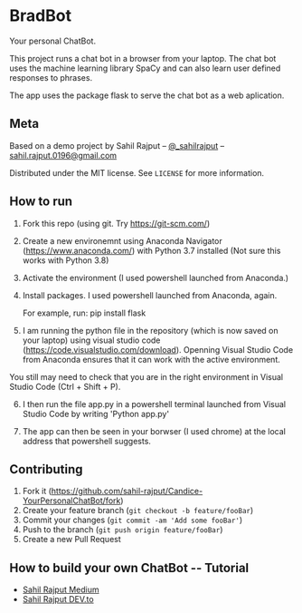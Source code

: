 # BradBot
Your personal ChatBot.

This project runs a chat bot in a browser from your laptop. The chat bot uses the machine learning library SpaCy and can also learn user defined responses to phrases.

The app uses the package flask to serve the chat bot as a web aplication.

## Meta

Based on a demo project by Sahil Rajput – [@\_sahilrajput](https://twitter.com/_sahilrajput) – sahil.rajput.0196@gmail.com

Distributed under the MIT license. See `LICENSE` for more information.

## How to run

1. Fork this repo (using git. Try https://git-scm.com/)
2. Create a new environemnt using Anaconda Navigator (https://www.anaconda.com/) with Python 3.7 installed (Not sure this works with Python 3.8)
3. Activate the environment (I used powershell launched from Anaconda.) 
4. Install packages. I used powershell launched from Anaconda, again.
   
   For example, run: pip install flask
   
5. I am running the python file in the repository (which is now saved on your laptop) using visual studio code (https://code.visualstudio.com/download). Openning Visual Studio Code from Anaconda ensures that it can work with the active environment. 

You still may need to check that you are in the right environment in Visual Studio Code (Ctrl + Shift + P).

6. I then run the file app.py in a powershell terminal launched from Visual Studio Code by writing 'Python app.py' 

7. The app can then be seen in your borwser (I used chrome) at the local address that powershell suggests.  

## Contributing

1. Fork it (<https://github.com/sahil-rajput/Candice-YourPersonalChatBot/fork>)
2. Create your feature branch (`git checkout -b feature/fooBar`)
3. Commit your changes (`git commit -am 'Add some fooBar'`)
4. Push to the branch (`git push origin feature/fooBar`)
5. Create a new Pull Request

## How to build your own ChatBot -- Tutorial

   - [Sahil Rajput Medium](https://medium.com/@sahil.rajput/build-your-personal-chatbot-with-flask-6080d1cf1223)
   - [Sahil Rajput DEV.to](https://dev.to/sahilrajput/build-a-chatbot-using-flask-in-5-minutes-574i)
